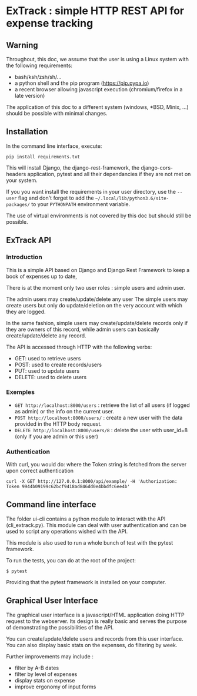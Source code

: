 # ExTrack : simple HTTP REST API for expense tracking

## Warning

Throughout, this doc, we assume that the user is using a Linux system 
with the following requirements:
 
* bash/ksh/zsh/sh/...
* a python shell and the pip program (https://pip.pypa.io)
* a recent browser allowing javascript execution (chromium/firefox in a late version)

The application of this doc to a different system (windows, *BSD, Minix, ...) 
should be possible with minimal changes.  

## Installation
 
In the command line interface, execute:

```pip install requirements.txt```

This will install Django, the django-rest-framework, the django-cors-headers application, pytest and 
all their dependancies if they are not met on your system.

If you you want install the requirements in your user directory, 
use the `--user` flag and don't forget to add the `~/.local/lib/python3.6/site-packages/`
to your `PYTHONPATH` environment variable. 

The use of virtual environments is not covered by this doc but should
still be possible.

## ExTrack API

### Introduction
This is a simple API  based on Django and Django Rest Framework to keep a book of expenses up to date,

There is at the moment only two user roles : simple users and admin user.

The admin users may create/update/delete any user
The simple users may create users but only do update/deletion on the very account with which they are logged.

In the same fashion, simple users may create/update/delete records only if they are owners of this record, while
admin users can basically create/update/delete any record.

The API is accessed through HTTP with the following verbs:

* GET: used to retrieve users
* POST: used to create records/users
* PUT: used to update users
* DELETE: used to delete users

### Exemples

* `GET http://localhost:8000/users` :  retrieve the list of all users (if logged as admin) or the info on the current user.
* `POST http://localhost:8000/users/` : create a new user with the data provided in the HTTP body request.
* `DELETE http://localhost:8000/users/8` : delete the user with user_id=8 (only if you are admin or this user)

### Authentication
With curl, you would do:
where the Token string is fetched from the server upon correct authentication

`curl -X GET http://127.0.0.1:8000/api/example/ -H 'Authorization: Token 9944b09199c62bcf9418ad846dd0e4bbdfc6ee4b'`

## Command line interface

The folder ui-cli contains a python module to interact with the API (cli_extrack.py). This module
can deal with user authentication and can be used to script any operations wished with the API.

This module is also used to run a whole bunch of test with the pytest framework.

To run the tests, you can do at the root of the project:
```
$ pytest
```

Providing that the pytest framework is installed on your computer.

## Graphical User Interface

The graphical user interface is a javascript/HTML application doing HTTP request to the webserver.
Its design is really basic and serves the purpose of demonstrating the possibilities of the API.

You can create/update/delete users and records from this user interface.
You can also display basic stats on the expenses, do filtering by week.

Further improvements may include :
* filter by A-B dates
* filter by level of expenses
* display stats on expense
* improve ergonomy of input forms










